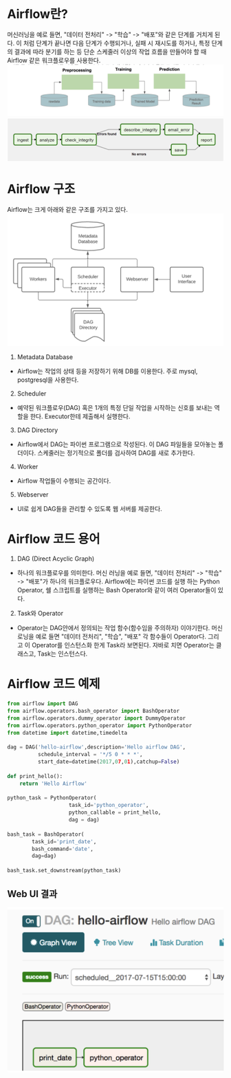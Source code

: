 # Airflow란?
머신러닝을 예로 들면, "데이터 전처리" -> "학습" -> "배포"와 같은 단계를 거치게 된다. 이 처럼 단계가 끝나면 다음 단계가 수행되거나, 실패 시 재시도를 하거나, 특정 단계의 결과에 따라 분기를 하는 등 단순 스케줄러 이상의 작업 흐름을 만들어야 할 때 Airflow 같은 워크플로우를 사용한다.
![Airflow Task Example](airflow.png)
![Airflow Task Flow](./screenshot%202022-04-21%20%EC%98%A4%ED%9B%84%209.08.23.png)

# Airflow 구조
Airflow는 크게 아래와 같은 구조를 가지고 있다.
![Airflow Architecture](./screenshot%202022-04-21%20%EC%98%A4%ED%9B%84%209.09.50.png)

1. Metadata Database
- Airflow는 작업의 상태 등을 저장하기 위해 DB를 이용한다. 주로 mysql, postgresql을 사용한다.

2. Scheduler
- 예약된 워크플로우(DAG) 혹은 1개의 특정 단일 작업을 시작하는 신호를 보내는 역할을 한다. Executor한테 제출해서 실행한다.

3. DAG Directory
- Airflow에서 DAG는 파이썬 프로그램으로 작성된다. 이 DAG 파일들을 모아놓는 폴더이다. 스케줄러는 정기적으로 폴더를 검사하여 DAG를 새로 추가한다.

4. Worker
- Airflow 작업들이 수행되는 공간이다.

5. Webserver
- UI로 쉽게 DAG들을 관리할 수 있도록 웹 서버를 제공한다.

# Airflow 코드 용어
1. DAG (Direct Acyclic Graph)
- 하나의 워크플로우를 의미한다. 머신 러닝을 예로 들면, "데이터 전처리" -> "학습" -> "배포"가 하나의 워크플로우다. Airflow에는 파이썬 코드를 실행 하는 Python Operator, 쉘 스크립트를 실행하는 Bash Operator와 같이 여러 Operator들이 있다. 

2. Task와 Operator
- Operator는 DAG안에서 정의되는 작업 함수(함수임을 주의하자) 이야기한다. 머신로닝을 예로 들면 "데이터 전처리", "학습", "배포" 각 함수들이 Operator다. 그리고 이 Operator를 인스턴스화 한게 Task라 보면된다. 자바로 치면 Operator는 클래스고, Task는 인스턴스다.

# Airflow 코드 예제
```python
from airflow import DAG
from airflow.operators.bash_operator import BashOperator
from airflow.operators.dummy_operator import DummyOperator
from airflow.operators.python_operator import PythonOperator
from datetime import datetime,timedelta

dag = DAG('hello-airflow',description='Hello airflow DAG',
          schedule_interval = '*/5 0 * * *',
          start_date=datetime(2017,07,01),catchup=False)

def print_hello():
    return 'Hello Airflow'

python_task = PythonOperator(
                    task_id='python_operator',
                    python_callable = print_hello,
                    dag = dag)

bash_task = BashOperator(
        task_id='print_date',
        bash_command='date',
        dag=dag)

bash_task.set_downstream(python_task)
```

## Web UI 결과
![Airflow WebUI DAG](./screenshot%202022-04-21%20%EC%98%A4%ED%9B%84%209.27.04.png)